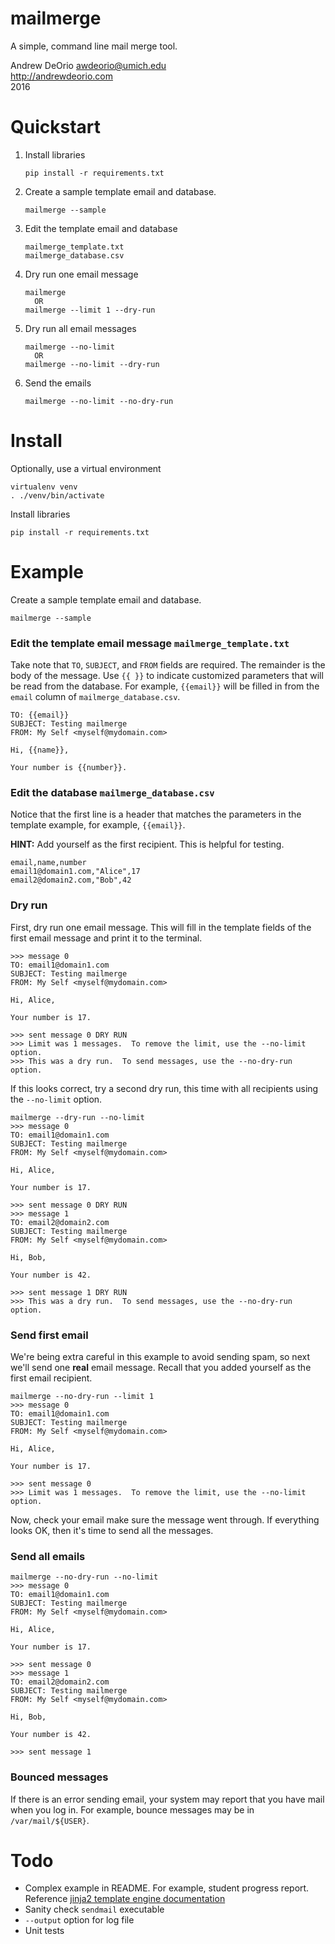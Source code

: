 # mailmerge
A simple, command line mail merge tool.

Andrew DeOrio <awdeorio@umich.edu><br>
http://andrewdeorio.com<br>
2016

# Quickstart
1. Install libraries
   ````
   pip install -r requirements.txt
   ````

1. Create a sample template email and database.
    ```
    mailmerge --sample
    ```

1. Edit the template email and database
    ```
    mailmerge_template.txt
    mailmerge_database.csv
    ```

1. Dry run one email message
    ```
    mailmerge
      OR
    mailmerge --limit 1 --dry-run

    ```

1. Dry run all email messages
    ```
    mailmerge --no-limit
      OR
    mailmerge --no-limit --dry-run

    ```

1. Send the emails
    ```
    mailmerge --no-limit --no-dry-run
    ```


# Install
Optionally, use a virtual environment
```
virtualenv venv
. ./venv/bin/activate
```

Install libraries
```
pip install -r requirements.txt
```

# Example
Create a sample template email and database.
```
mailmerge --sample
```

### Edit the template email message `mailmerge_template.txt`
Take note that `TO`, `SUBJECT`, and `FROM` fields are required.  The remainder is the body of the message.  Use `{{ }}` to indicate customized parameters that will be read from the database.  For example, `{{email}}` will be filled in from the `email` column of `mailmerge_database.csv`.
```
TO: {{email}}
SUBJECT: Testing mailmerge
FROM: My Self <myself@mydomain.com>

Hi, {{name}},

Your number is {{number}}.
```

### Edit the database `mailmerge_database.csv`
Notice that the first line is a header that matches the parameters in the template example, for example, `{{email}}`.

**HINT:** Add yourself as the first recipient.  This is helpful for testing.
```
email,name,number
email1@domain1.com,"Alice",17
email2@domain2.com,"Bob",42
```

### Dry run
First, dry run one email message.  This will fill in the template fields of the first email message and print it to the terminal.
```
>>> message 0
TO: email1@domain1.com
SUBJECT: Testing mailmerge
FROM: My Self <myself@mydomain.com>

Hi, Alice,

Your number is 17.

>>> sent message 0 DRY RUN
>>> Limit was 1 messages.  To remove the limit, use the --no-limit option.
>>> This was a dry run.  To send messages, use the --no-dry-run option.
```

If this looks correct, try a second dry run, this time with all recipients using the `--no-limit` option.
```
mailmerge --dry-run --no-limit
>>> message 0
TO: email1@domain1.com
SUBJECT: Testing mailmerge
FROM: My Self <myself@mydomain.com>

Hi, Alice,

Your number is 17.

>>> sent message 0 DRY RUN
>>> message 1
TO: email2@domain2.com
SUBJECT: Testing mailmerge
FROM: My Self <myself@mydomain.com>

Hi, Bob,

Your number is 42.

>>> sent message 1 DRY RUN
>>> This was a dry run.  To send messages, use the --no-dry-run option.
```

### Send first email
We're being extra careful in this example to avoid sending spam, so next we'll send one **real** email message.  Recall that you added yourself as the first email recipient.
```
mailmerge --no-dry-run --limit 1
>>> message 0
TO: email1@domain1.com
SUBJECT: Testing mailmerge
FROM: My Self <myself@mydomain.com>

Hi, Alice,

Your number is 17.

>>> sent message 0
>>> Limit was 1 messages.  To remove the limit, use the --no-limit option.
```

Now, check your email make sure the message went through.  If everything looks OK, then it's time to send all the messages.

### Send all emails
```
mailmerge --no-dry-run --no-limit
>>> message 0
TO: email1@domain1.com
SUBJECT: Testing mailmerge
FROM: My Self <myself@mydomain.com>

Hi, Alice,

Your number is 17.

>>> sent message 0
>>> message 1
TO: email2@domain2.com
SUBJECT: Testing mailmerge
FROM: My Self <myself@mydomain.com>

Hi, Bob,

Your number is 42.

>>> sent message 1
```

### Bounced messages
If there is an error sending email, your system may report that you have mail when you log in.  For example, bounce messages may be in `/var/mail/${USER}`.

# Todo
* Complex example in README.  For example, student progress report.  Reference [jinja2 template engine documentation](http://jinja.pocoo.org/docs/latest/templates/)
* Sanity check `sendmail` executable
* `--output` option for log file
* Unit tests
